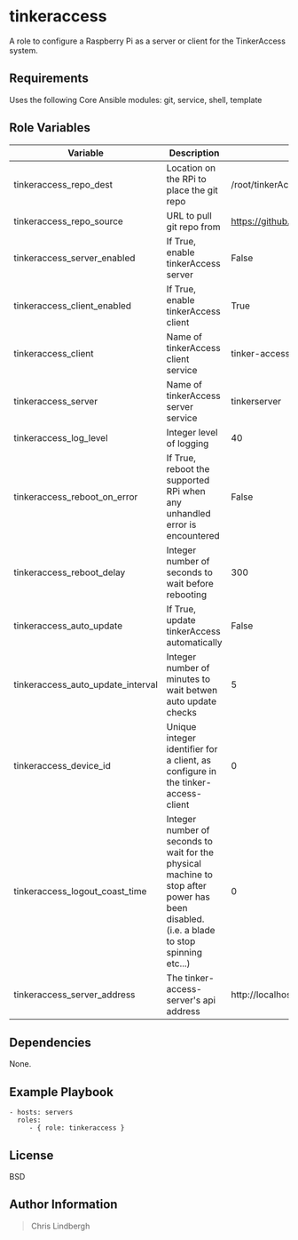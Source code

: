 # tinkeraccess

A role to configure a Raspberry Pi as a server or client for the TinkerAccess system.

## Requirements

Uses the following Core Ansible modules:
git, service, shell, template

## Role Variables

| Variable | Description | Default Value |
| -------- | ----------- | ------------- |
| tinkeraccess_repo_dest | Location on the RPi to place the git repo | /root/tinkerAccess |
| tinkeraccess_repo_source | URL to pull git repo from | https://github.com/TinkerMill/tinkerAccess.git |
| tinkeraccess_server_enabled | If True, enable tinkerAccess server | False |
| tinkeraccess_client_enabled | If True, enable tinkerAccess client | True | 
| tinkeraccess_client | Name of tinkerAccess client service | tinker-access-client |
| tinkeraccess_server | Name of tinkerAccess server service | tinkerserver |
| tinkeraccess_log_level | Integer level of logging | 40 |
| tinkeraccess_reboot_on_error | If True, reboot the supported RPi when any unhandled error is encountered | False |
| tinkeraccess_reboot_delay | Integer number of seconds to wait before rebooting | 300 |
| tinkeraccess_auto_update | If True, update tinkerAccess automatically | False |
| tinkeraccess_auto_update_interval | Integer number of minutes to wait betwen auto update checks | 5 |
| tinkeraccess_device_id | Unique integer identifier for a client, as configure in the tinker-access-client | 0 |
| tinkeraccess_logout_coast_time | Integer number of seconds to wait for the physical machine to stop after power has been disabled. (i.e. a blade to stop spinning etc...) | 0 |
| tinkeraccess_server_address | The tinker-access-server's api address | http://localhost:5000 |

## Dependencies

None.

## Example Playbook

    - hosts: servers
      roles:
         - { role: tinkeraccess }

## License

BSD

## Author Information

> Chris Lindbergh
